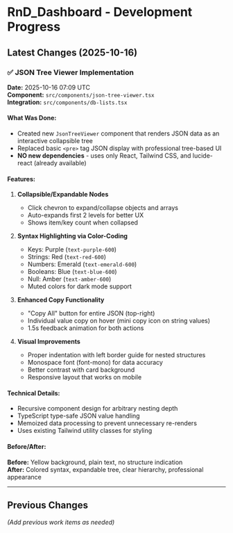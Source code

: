 # RnD_Dashboard - Development Progress

## Latest Changes (2025-10-16)

### ✅ JSON Tree Viewer Implementation
**Date:** 2025-10-16 07:09 UTC  
**Component:** `src/components/json-tree-viewer.tsx`  
**Integration:** `src/components/db-lists.tsx`

#### What Was Done:
- Created new `JsonTreeViewer` component that renders JSON data as an interactive collapsible tree
- Replaced basic `<pre>` tag JSON display with professional tree-based UI
- **NO new dependencies** - uses only React, Tailwind CSS, and lucide-react (already available)

#### Features:
1. **Collapsible/Expandable Nodes**
   - Click chevron to expand/collapse objects and arrays
   - Auto-expands first 2 levels for better UX
   - Shows item/key count when collapsed

2. **Syntax Highlighting via Color-Coding**
   - Keys: Purple (`text-purple-600`)
   - Strings: Red (`text-red-600`)
   - Numbers: Emerald (`text-emerald-600`)
   - Booleans: Blue (`text-blue-600`)
   - Null: Amber (`text-amber-600`)
   - Muted colors for dark mode support

3. **Enhanced Copy Functionality**
   - "Copy All" button for entire JSON (top-right)
   - Individual value copy on hover (mini copy icon on string values)
   - 1.5s feedback animation for both actions

4. **Visual Improvements**
   - Proper indentation with left border guide for nested structures
   - Monospace font (font-mono) for data accuracy
   - Better contrast with card background
   - Responsive layout that works on mobile

#### Technical Details:
- Recursive component design for arbitrary nesting depth
- TypeScript type-safe JSON value handling
- Memoized data processing to prevent unnecessary re-renders
- Uses existing Tailwind utility classes for styling

#### Before/After:
**Before:** Yellow background, plain text, no structure indication  
**After:** Colored syntax, expandable tree, clear hierarchy, professional appearance

---

## Previous Changes
*(Add previous work items as needed)*
